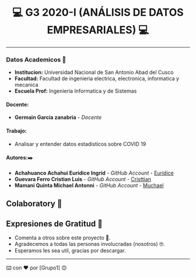 
# **<center> 💻 G3 2020-I (ANÁLISIS DE DATOS EMPRESARIALES) 💻 </center>**

---

### Datos Academicos 📖

- **Institucion:** Universidad Nacional de San Antonio Abad del Cusco
- **Facultad:** Facultad de ingenieria electrica, electronica, informatica y mecanica
- **Escuela Prof:** Ingenieria Informatica y de Sistemas

#### Docente:
- **Germain Garcia zanabria** - _Docente_ 

#### Trabajo:

- Analisar y entender datos estadisticos sobre COVID 19


#### Autores:✒️

- **Achahuanco Achahui Euridice Ingrid** - _GitHub Account_ - [Euridice](https://github.com/Euridice-I)
- **Guevara Ferro Cristian Luis** - _GitHub Account_ - [Cristtian](https://github.com/cristian1938)
- **Mamani Quinta Michael Antonni** - _GitHub Account_ - [Muchael](https://github.com/Michael-Antonni)

## Colaboratory 📖




## Expresiones de Gratitud 🎁

- Comenta a otros sobre este proyecto 📢.
- Agradecemos a todas las personas involucradas (nosotros) 🤓.
- Esperamos les sea util, gracias por descargar.

---

⌨️ con ❤️ por [Grupo1] 😊
